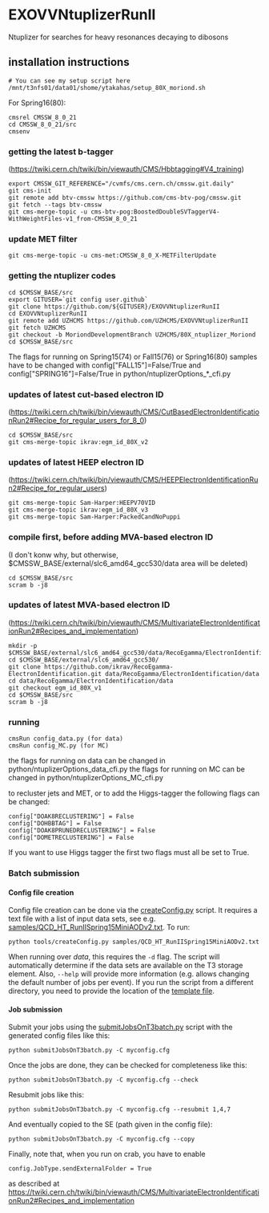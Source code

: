 # EXOVVNtuplizerRunII

Ntuplizer for searches for heavy resonances decaying to dibosons

## installation instructions

```
# You can see my setup script here
/mnt/t3nfs01/data01/shome/ytakahas/setup_80X_moriond.sh
```

For Spring16(80):

```
cmsrel CMSSW_8_0_21
cd CMSSW_8_0_21/src
cmsenv
```

### getting the latest b-tagger
(https://twiki.cern.ch/twiki/bin/viewauth/CMS/Hbbtagging#V4_training)

```
export CMSSW_GIT_REFERENCE="/cvmfs/cms.cern.ch/cmssw.git.daily"
git cms-init
git remote add btv-cmssw https://github.com/cms-btv-pog/cmssw.git
git fetch --tags btv-cmssw
git cms-merge-topic -u cms-btv-pog:BoostedDoubleSVTaggerV4-WithWeightFiles-v1_from-CMSSW_8_0_21
```

### update MET filter

```
git cms-merge-topic -u cms-met:CMSSW_8_0_X-METFilterUpdate
```


### getting the ntuplizer codes
```
cd $CMSSW_BASE/src
export GITUSER=`git config user.github`
git clone https://github.com/${GITUSER}/EXOVVNtuplizerRunII 
cd EXOVVNtuplizerRunII
git remote add UZHCMS https://github.com/UZHCMS/EXOVVNtuplizerRunII
git fetch UZHCMS
git checkout -b MoriondDevelopmentBranch UZHCMS/80X_ntuplizer_Moriond
cd $CMSSW_BASE/src
```

The flags for running on Spring15(74) or Fall15(76) or Spring16(80) samples have to be changed with config["FALL15"]=False/True and config["SPRING16"]=False/True in python/ntuplizerOptions_*_cfi.py


### updates of latest cut-based electron ID
(https://twiki.cern.ch/twiki/bin/viewauth/CMS/CutBasedElectronIdentificationRun2#Recipe_for_regular_users_for_8_0)

```
cd $CMSSW_BASE/src
git cms-merge-topic ikrav:egm_id_80X_v2
```

### updates of latest HEEP electron ID
(https://twiki.cern.ch/twiki/bin/viewauth/CMS/HEEPElectronIdentificationRun2#Recipe_for_regular_users)

```
git cms-merge-topic Sam-Harper:HEEPV70VID
git cms-merge-topic ikrav:egm_id_80X_v3
git cms-merge-topic Sam-Harper:PackedCandNoPuppi
```

### compile first, before adding MVA-based electron ID 
(I don't konw why, but otherwise, $CMSSW_BASE/external/slc6_amd64_gcc530/data area will be deleted)
```
cd $CMSSW_BASE/src
scram b -j8
```

### updates of latest MVA-based electron ID
(https://twiki.cern.ch/twiki/bin/viewauth/CMS/MultivariateElectronIdentificationRun2#Recipes_and_implementation)

```
mkdir -p $CMSSW_BASE/external/slc6_amd64_gcc530/data/RecoEgamma/ElectronIdentification/
cd $CMSSW_BASE/external/slc6_amd64_gcc530/
git clone https://github.com/ikrav/RecoEgamma-ElectronIdentification.git data/RecoEgamma/ElectronIdentification/data
cd data/RecoEgamma/ElectronIdentification/data
git checkout egm_id_80X_v1
cd $CMSSW_BASE/src
scram b -j8
```


### running

```
cmsRun config_data.py (for data)
cmsRun config_MC.py (for MC)
```

the flags for running on data can be changed in python/ntuplizerOptions_data_cfi.py
the flags for running on MC can be changed in python/ntuplizerOptions_MC_cfi.py

to recluster jets and MET, or to add the Higgs-tagger the following flags can be changed:
```
config["DOAK8RECLUSTERING"] = False
config["DOHBBTAG"] = False
config["DOAK8PRUNEDRECLUSTERING"] = False
config["DOMETRECLUSTERING"] = False
```
If you want to use Higgs tagger the first two flags must all be set to True.

### Batch submission

#### Config file creation

Config file creation can be done via the [createConfig.py](Ntuplizer/tools/createConfig.py) script. It requires a text file with a list of input data sets, see e.g. [samples/QCD_HT_RunIISpring15MiniAODv2.txt](Ntuplizer/samples/QCD_HT_RunIISpring15MiniAODv2.txt). To run:
```
python tools/createConfig.py samples/QCD_HT_RunIISpring15MiniAODv2.txt
```
When running over *data*, this requires the ```-d``` flag. The script will automatically determine if the data sets are available on the T3 storage element. Also, ```--help``` will provide more information (e.g. allows changing the default number of jobs per event). If you run the script from a different directory, you need to provide the location of the [template file](Ntuplizer/submitJobsOnT3batch.cfg).

#### Job submission

Submit your jobs using the [submitJobsOnT3batch.py](Ntuplizer/submitJobsOnT3batch.py) script with the generated config files like this:
```
python submitJobsOnT3batch.py -C myconfig.cfg
```
Once the jobs are done, they can be checked for completeness like this:
```
python submitJobsOnT3batch.py -C myconfig.cfg --check
```
Resubmit jobs like this:
```
python submitJobsOnT3batch.py -C myconfig.cfg --resubmit 1,4,7
```
And eventually copied to the SE (path given in the config file):
```
python submitJobsOnT3batch.py -C myconfig.cfg --copy
```

Finally, note that, when you run on crab, you have to enable 
```
config.JobType.sendExternalFolder = True
```
as described at https://twiki.cern.ch/twiki/bin/viewauth/CMS/MultivariateElectronIdentificationRun2#Recipes_and_implementation

